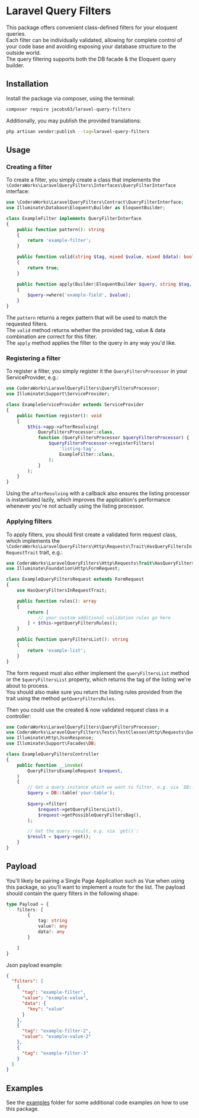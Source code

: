 # Laravel Query Filters

This package offers convenient class-defined filters for your eloquent queries.  
Each filter can be individually validated, allowing for complete control of your code base and avoiding exposing your
database structure to the outside world.  
The query filtering supports both the DB facade & the Eloquent query builder.

## Installation
Install the package via composer, using the terminal:
```bash
composer require jacobs63/laravel-query-filters
```

Additionally, you may publish the provided translations:
```bash
php artisan vendor:publish --tag=laravel-query-filters
```

## Usage
### Creating a filter
To create a filter, you simply create a class that implements the `\CoderaWorks\LaravelQueryFilters\Interfaces\QueryFilterInterface` interface:

```php
use \CoderaWorks\LaravelQueryFilters\Contract\QueryFilterInterface;
use Illuminate\Database\Eloquent\Builder as EloquentBuilder;

class ExampleFilter implements QueryFilterInterface
{
    public function pattern(): string
    {
        return 'example-filter';
    }

    public function valid(string $tag, mixed $value, mixed $data): bool
    {
        return true;
    }

    public function apply(Builder|EloquentBuilder $query, string $tag, mixed $value, mixed $data): void
    {
        $query->where('example-field', $value);
    }
}
```
The `pattern` returns a regex pattern that will be used to match the requested filters.  
The `valid` method returns whether the provided tag, value & data combination are correct for this filter.  
The `apply` method applies the filter to the query in any way you'd like.  

### Registering a filter
To register a filter, you simply register it the `QueryFiltersProcessor` in your ServiceProvider, e.g.:

```php
use CoderaWorks\LaravelQueryFilters\QueryFiltersProcessor;
use Illuminate\Support\ServiceProvider;

class ExampleServiceProvider extends ServiceProvider
{
    public function register(): void
    {
        $this->app->afterResolving(
            QueryFiltersProcessor::class,
            function (QueryFiltersProcessor $queryFiltersProcessor) {
                $queryFiltersProcessor->registerFilters(
                    'listing-tag',
                    ExampleFilter::class,
                );
            }
        );
    }
}
```
Using the `afterResolving` with a callback also ensures the listing processor is instantiated lazily, which improves
the application's performance whenever you're not actually using the listing processor.

### Applying filters
To apply filters, you should first create a validated form request class, which implements
the `\CoderaWorks\LaravelQueryFilters\Http\Requests\Trait\HasQueryFiltersInRequestTrait` trait, e.g.:
```php
use CoderaWorks\LaravelQueryFilters\Http\Requests\Trait\HasQueryFiltersInRequestTrait;
use Illuminate\Foundation\Http\FormRequest;

class ExampleQueryFiltersRequest extends FormRequest
{
    use HasQueryFiltersInRequestTrait;

    public function rules(): array
    {
        return [
            // your custom additional validation rules go here
        ] + $this->getQueryFiltersRules();
    }

    public function queryFiltersList(): string
    {
        return 'example-list';
    }
}
```

The form request must also either implement the `queryFiltersList` method or the `$queryFiltersList` property, which returns the tag of the listing we're about to process.  
You should also make sure you return the listing rules provided from the trait using the method `getQueryFiltersRules`.

Then you could use the created & now validated request class in a controller:

```php
use CoderaWorks\LaravelQueryFilters\QueryFiltersProcessor;
use CoderaWorks\LaravelQueryFilters\Tests\TestClasses\Http\Requests\QueryFiltersTestRequest;
use Illuminate\Http\JsonResponse;
use Illuminate\Support\Facades\DB;

class ExampleQueryFiltersController
{
    public function __invoke(
        QueryFiltersExampleRequest $request,
    )
    {
        // Get a query instance which we want to filter, e.g. via `DB::table()`:
        $query = DB::table('your-table');
        
        $query->filter(
            $request->getQueryFiltersList(),
            $request->getPossibleQueryFiltersBag(),
        );

        // Get the query result, e.g. via `get()`:
        $result = $query->get();
    }
}
```

## Payload
You'll likely be pairing a Single Page Application such as Vue when using this package, so you'll want to implement a route for the list.
The payload should contain the query filters in the following shape:
```typescript
type Payload = {
    filters: [
        {
            tag: string
            value?: any
            data?: any
        }

    ]
}
```
Json payload example:
```json
{
  "filters": [
    {
      "tag": "example-filter",
      "value": "example-value",
      "data": {
        "key": "value"
      }
    },
    {
      "tag": "example-filter-2",
      "value": "example-value-2"
    },
    {
      "tag": "example-filter-3"
    }
  ]
}
```

## Examples
See the [examples](examples) folder for some additional code examples on how to use this package.
